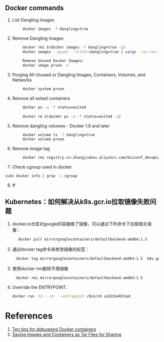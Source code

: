 ## Docker commands

1. List Dangling images
```bash
        docker images -f dangling=true
```
2. Remove Dangling Images
```bash
        docker rmi $(docker images -f dangling=true -q)
        docker images --quiet --filter=dangling=true | xargs --no-run-if-empty docker rmi
  
        Remove Unused Docker Images:
        docker image prune -a
```
3. Purging All Unused or Dangling Images, Containers, Volumes, and Networks
```bash
        docker system prune
```
4. Remove all exited containers
```bash
        docker ps -a -f status=exited
  
        docker rm $(docker ps -a -f status=exited -q)
```
5.  Remove dangling volumes - Docker 1.9 and later
```bash
        docker volume ls -f dangling=true
        docker volume prune
```
6.   Remove image tag
```bash
        docker rmi registry.cn-zhangjiakou.aliyuncs.com/bizconf_devops/deepin_qt:v20base-qt5.11
```

7. Check cgroup used in docker 
```bash
sudo docker info | grep -i cgroup
```
8. ff

## Kubernetes：如何解决从k8s.gcr.io拉取镜像失败问题
1. docker.io仓库对google的容器做了镜像，可以通过下列命令下拉取相关镜像：
```bash
      docker pull mirrorgooglecontainers/defaultbackend-amd64:1.5
```
2. 通过docker tag命令来修改镜像的标签：
```bash
     docker tag mirrorgooglecontainers/defaultbackend-amd64:1.5  k8s.gcr.io/defaultbackend-amd64:1.5
```
3. 使用docker rmi删除不用镜像
```bash
     docker rmi mirrorgooglecontainers/defaultbackend-amd64:1.5
```
4. Override the ENTRYPOINT.
   ```bash
   docker run -ti --rm  --entrypoint /bin/sh a1d22e4b51ad
   ```

# References
1. [Ten tips for debugging Docker containers](https://medium.com/@betz.mark/ten-tips-for-debugging-docker-containers-cde4da841a1d)
2. [Saving Images and Containers as Tar Files for Sharing](http://dockerlabs.collabnix.com/beginners/saving-images-as-tar/)